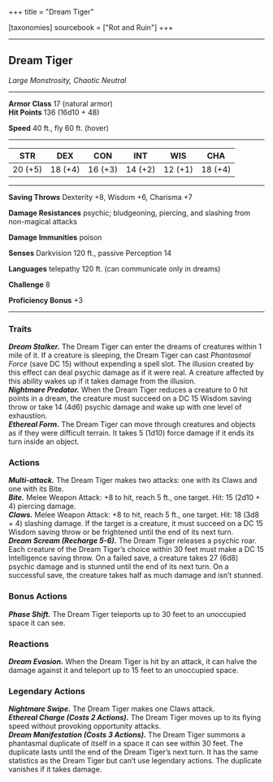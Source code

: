 +++
title = "Dream Tiger"

[taxonomies]
sourcebook = ["Rot and Ruin"]
+++

<div class="statblock">

___
## Dream Tiger
*Large Monstrosity, Chaotic Neutral*

___
**Armor Class** 17 (natural armor)  
**Hit Points** 136 (16d10 + 48)  

**Speed** 40 ft., fly 60 ft. (hover)  

___
|STR|DEX|CON|INT|WIS|CHA|
|:---:|:---:|:---:|:---:|:---:|:---:|
|20 (+5)|18 (+4)|16 (+3)|14 (+2)|12 (+1)|18 (+4)|
___
**Saving Throws** Dexterity +8, Wisdom +6, Charisma +7 

**Damage Resistances** psychic; bludgeoning, piercing, and slashing from non-magical attacks  

**Damage Immunities** poison  

**Senses** Darkvision 120 ft., passive Perception 14  

**Languages** telepathy 120 ft. (can communicate only in dreams)  


<div class=proficiency-bonus>

**Challenge** 8

**Proficiency Bonus** +3

</div>

___
### Traits
***Dream Stalker.*** The Dream Tiger can enter the dreams of creatures within 1 mile of it. If a creature is sleeping, the Dream Tiger can cast *Phantasmal Force* (save DC 15) without expending a spell slot. The illusion created by this effect can deal psychic damage as if it were real. A creature affected by this ability wakes up if it takes damage from the illusion.  
***Nightmare Predator.*** When the Dream Tiger reduces a creature to 0 hit points in a dream, the creature must succeed on a DC 15 Wisdom saving throw or take 14 (4d6) psychic damage and wake up with one level of exhaustion.  
***Ethereal Form.*** The Dream Tiger can move through creatures and objects as if they were difficult terrain. It takes 5 (1d10) force damage if it ends its turn inside an object.  

### Actions
***Multi-attack.*** The Dream Tiger makes two attacks: one with its Claws and one with its Bite.  
***Bite.*** Melee Weapon Attack: +8 to hit, reach 5 ft., one target. Hit: 15 (2d10 + 4) piercing damage.  
***Claws.*** Melee Weapon Attack: +8 to hit, reach 5 ft., one target. Hit: 18 (3d8 + 4) slashing damage. If the target is a creature, it must succeed on a DC 15 Wisdom saving throw or be frightened until the end of its next turn.  
***Dream Scream (Recharge 5-6).*** The Dream Tiger releases a psychic roar. Each creature of the Dream Tiger’s choice within 30 feet must make a DC 15 Intelligence saving throw. On a failed save, a creature takes 27 (6d8) psychic damage and is stunned until the end of its next turn. On a successful save, the creature takes half as much damage and isn’t stunned.  

### Bonus Actions
***Phase Shift.*** The Dream Tiger teleports up to 30 feet to an unoccupied space it can see.  

### Reactions
***Dream Evasion.*** When the Dream Tiger is hit by an attack, it can halve the damage against it and teleport up to 15 feet to an unoccupied space.  

### Legendary Actions
***Nightmare Swipe.*** The Dream Tiger makes one Claws attack.  
***Ethereal Charge (Costs 2 Actions).*** The Dream Tiger moves up to its flying speed without provoking opportunity attacks.  
***Dream Manifestation (Costs 3 Actions).*** The Dream Tiger summons a phantasmal duplicate of itself in a space it can see within 30 feet. The duplicate lasts until the end of the Dream Tiger’s next turn. It has the same statistics as the Dream Tiger but can’t use legendary actions. The duplicate vanishes if it takes damage.  

</div>
